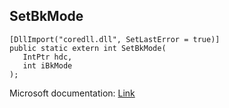 ## SetBkMode

```
[DllImport("coredll.dll", SetLastError = true)]
public static extern int SetBkMode(
   IntPtr hdc,
   int iBkMode
);
```

Microsoft documentation: [Link](https://docs.microsoft.com/en-us/windows/win32/api/wingdi/nf-wingdi-setbkmode)
